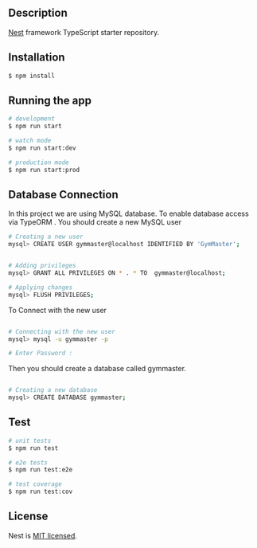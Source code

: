<p align="center">
  <a href="http://nestjs.com/" target="blank"><g xmlns="http://www.w3.org/2000/svg" id="Group_1716" data-name="Group 1716" transform="translate(-4336 -1162)">
          <rect id="Rectangle_334-2" data-name="Rectangle 334" class="cls-10" width="16" height="88" rx="8" transform="translate(4569 1201)"/>
          <rect id="Rectangle_337-2" data-name="Rectangle 337" class="cls-10" width="17" height="59" rx="8.5" transform="translate(4588 1216)"/>
          <rect id="Rectangle_338-3" data-name="Rectangle 338" class="cls-10" width="16" height="88" rx="8" transform="translate(4503 1202)"/>
          <rect id="Rectangle_339-3" data-name="Rectangle 339" class="cls-10" width="17" height="59" rx="8.5" transform="translate(4483 1217)"/>
          <rect id="Rectangle_341-2" data-name="Rectangle 341" class="cls-10" width="16" height="43" rx="8" transform="translate(4566 1239) rotate(90)"/>
        </g></a>
</p>

[circleci-image]: https://img.shields.io/circleci/build/github/nestjs/nest/master?token=abc123def456
[circleci-url]: https://circleci.com/gh/nestjs/nest

## Description

[Nest](https://github.com/nestjs/nest) framework TypeScript starter repository.

## Installation

```bash
$ npm install
```

## Running the app

```bash
# development
$ npm run start

# watch mode
$ npm run start:dev

# production mode
$ npm run start:prod
```



## Database Connection 
In this project we are using MySQL database.
To enable database access via TypeORM . You should create a new MySQL user
```bash
# Creating a new user
mysql> CREATE USER gymmaster@localhost IDENTIFIED BY 'GymMaster';


# Adding privileges
mysql> GRANT ALL PRIVILEGES ON * . * TO  gymmaster@localhost;

# Applying changes
mysql> FLUSH PRIVILEGES;
```

To Connect with the new user 
```bash

# Connecting with the new user
mysql> mysql -u gymmaster -p 

# Enter Password : 

```

Then you should create a database called gymmaster.
```bash

# Creating a new database 
mysql> CREATE DATABASE gymmaster;

```
## Test

```bash
# unit tests
$ npm run test

# e2e tests
$ npm run test:e2e

# test coverage
$ npm run test:cov
```


## License

Nest is [MIT licensed](LICENSE).
